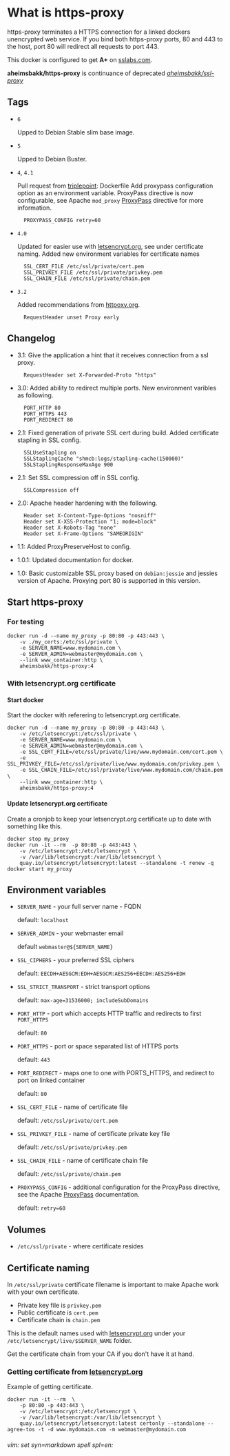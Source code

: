 # What is https-proxy

https-proxy terminates a HTTPS connection for a linked dockers unencrypted web service. If you bind both https-proxy ports, 80 and 443 to the host, port 80 will redirect all requests to port 443.

This docker is configured to get **A+** on [sslabs.com](https://www.ssllabs.com/ssltest/).

**aheimsbakk/https-proxy** is continuance of deprecated *[aheimsbakk/ssl-proxy](https://hub.docker.com/r/aheimsbakk/ssl-proxy/)*

## Tags

* `6`

    Upped to Debian Stable slim base image.

* `5`

    Upped to Debian Buster.

* `4`, `4.1`

    Pull request from [triplepoint](https://github.com/triplepoint): Dockerfile	Add proxypass configuration option as an environment variable. ProxyPass directive is now configurable, see Apache `mod_proxy` [ProxyPass](https://httpd.apache.org/docs/2.4/mod/mod_proxy.html#proxypass) directive for more information. 

        PROXYPASS_CONFIG retry=60

* `4.0`

    Updated for easier use with [letsencrypt.org](https://letsencrypt.org), see under certificate naming. Added new environment variables for certificate names

		SSL_CERT_FILE /etc/ssl/private/cert.pem
		SSL_PRIVKEY_FILE /etc/ssl/private/privkey.pem
		SSL_CHAIN_FILE /etc/ssl/private/chain.pem

* `3.2`

	Added recommendations from [httpoxy.org](https://httpoxy.org/).

		RequestHeader unset Proxy early

## Changelog

* 3.1: Give the application a hint that it receives connection from a ssl proxy.

        RequestHeader set X-Forwarded-Proto "https"

* 3.0: Added ability to redirect multiple ports. New environment varibles as following.

        PORT_HTTP 80
        PORT_HTTPS 443
        PORT_REDIRECT 80

* 2.1: Fixed generation of private SSL cert during build. Added certificate stapling in SSL config.

        SSLUseStapling on
        SSLStaplingCache "shmcb:logs/stapling-cache(150000)"
        SSLStaplingResponseMaxAge 900

* 2.1: Set SSL compression off in SSL config.

        SSLCompression off

* 2.0: Apache header hardening with the following.

        Header set X-Content-Type-Options "nosniff"
        Header set X-XSS-Protection "1; mode=block"
        Header set X-Robots-Tag "none"
        Header set X-Frame-Options "SAMEORIGIN"

* 1.1: Added ProxyPreserveHost to config.

* 1.0.1: Updated documentation for docker.

* 1.0: Basic customizable SSL proxy based on `debian:jessie` and jessies version of Apache. Proxying port 80 is supported in this version.

## Start https-proxy

### For testing

    docker run -d --name my_proxy -p 80:80 -p 443:443 \
		-v ./my_certs:/etc/ssl/private \
        -e SERVER_NAME=www.mydomain.com \
        -e SERVER_ADMIN=webmaster@mydomain.com \
        --link www_container:http \
		aheimsbakk/https-proxy:4

### With letsencrypt.org certificate

#### Start docker

Start the docker with referering to letsencrypt.org certificate.

	docker run -d --name my_proxy -p 80:80 -p 443:443 \
		-v /etc/letsencrypt:/etc/ssl/private \
        -e SERVER_NAME=www.mydomain.com \
        -e SERVER_ADMIN=webmaster@mydomain.com \
        -e SSL_CERT_FILE=/etc/ssl/private/live/www.mydomain.com/cert.pem \
        -e SSL_PRIVKEY_FILE=/etc/ssl/private/live/www.mydomain.com/privkey.pem \
        -e SSL_CHAIN_FILE=/etc/ssl/private/live/www.mydomain.com/chain.pem \
        --link www_container:http \
        aheimsbakk/https-proxy:4

#### Update letsencrypt.org certificate

Create a cronjob to keep your letsencrypt.org certificate up to date with something like this.

	docker stop my_proxy
	docker run -it --rm  -p 80:80 -p 443:443 \
		-v /etc/letsencrypt:/etc/letsencrypt \
		-v /var/lib/letsencrypt:/var/lib/letsencrypt \
		quay.io/letsencrypt/letsencrypt:latest --standalone -t renew -q
	docker start my_proxy

## Environment variables

* `SERVER_NAME` - your full server name - FQDN

    default: `localhost`

* `SERVER_ADMIN` - your webmaster email

    default `webmaster@${SERVER_NAME}`

* `SSL_CIPHERS` - your preferred SSL ciphers

    default: `EECDH+AESGCM:EDH+AESGCM:AES256+EECDH:AES256+EDH`

* `SSL_STRICT_TRANSPORT` - strict transport options

    default: `max-age=31536000; includeSubDomains`

* `PORT_HTTP` - port which accepts HTTP traffic and redirects to first `PORT_HTTPS`

    default: `80`

* `PORT_HTTPS` - port or space separated list of HTTPS ports

    default: `443`

* `PORT_REDIRECT` - maps one to one with PORTS_HTTPS, and redirect to port on linked container

    default: `80`

* `SSL_CERT_FILE` - name of certificate file

	default: `/etc/ssl/private/cert.pem`

* `SSL_PRIVKEY_FILE` - name of certificate private key file

	default: `/etc/ssl/private/privkey.pem`

* `SSL_CHAIN_FILE` - name of certificate chain file

	default: `/etc/ssl/private/chain.pem`

* `PROXYPASS_CONFIG` - additional configuration for the ProxyPass directive, see the Apache [ProxyPass](https://httpd.apache.org/docs/2.4/mod/mod_proxy.html#proxypass) documentation.

    default: `retry=60`

## Volumes

* `/etc/ssl/private` - where certificate resides

## Certificate naming

In `/etc/ssl/private` certificate filename is important to make Apache work with your own certificate.

* Private key file is `privkey.pem`
* Public certificate is `cert.pem`
* Certificate chain is `chain.pem`

This is the default names used with [letsencrypt.org](https://letsencrypt.org) under your `/etc/letsencrypt/live/$SERVER_NAME` folder.

Get the certificate chain from your CA if you don't have it at hand.

### Getting certificate from [letsencrypt.org](https://letsencrypt.org)

Example of getting certificate.

	docker run -it --rm  \
		-p 80:80 -p 443:443 \
		-v /etc/letsencrypt:/etc/letsencrypt \
		-v /var/lib/letsencrypt:/var/lib/letsencrypt \
		quay.io/letsencrypt/letsencrypt:latest certonly --standalone --agree-tos -t -d www.mydomain.com -m webmaster@mydomain.com

###### vim: set syn=markdown spell spl=en:
